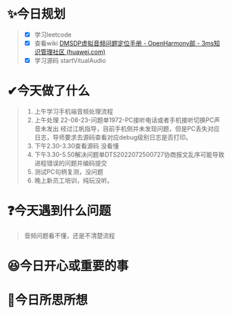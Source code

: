 # ✨今日规划

> - [X] 学习leetcode
> - [X] 查看wiki  [DMSDP虚拟音频问题定位手册 - OpenHarmony部 - 3ms知识管理社区 (huawei.com)](http://3ms.huawei.com/hi/group/2844405/wiki_6060424.html)
> - [X] 学习源码 startVitualAudio

# ✔今天做了什么

> 1. 上午学习手机端音频处理流程
> 2. 上午处理 22-08-23-问题单1972-PC接听电话或者手机接听切换PC声音未发出  经过江帆指导，目前手机侧并未发现问题，但是PC丢失对应日志，导师要求去源码查看对应debug级别日志是否打印。
> 3. 下午2.30-3.30查看源码    没看懂
> 4. 下午3.30-5.50解决问题单DTS2022072500727协商报文乱序可能导致进程错误的问题并编码提交
> 5. 测试PC句柄复测，没问题
> 6. 晚上新员工培训，纯玩没听。

# ❓今天遇到什么问题

> 音频问题看不懂，还是不清楚流程

# 😆今日开心或重要的事

# 🤔今日所思所想
